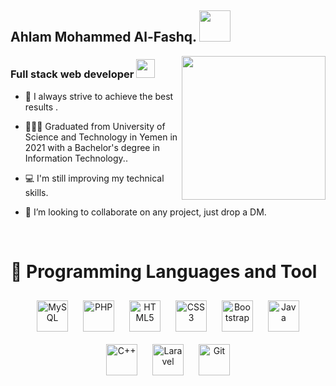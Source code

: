 <h2> Ahlam Mohammed Al-Fashq. <img src="https://media.giphy.com/media/YPQ62IX4xd60xJDaBu/giphy.gif" width="50"></h2> 
   <img align='right' src="https://media.giphy.com/media/IEC2iaGn6ZveE3E8gC/giphy.gif" width="230">
 <h3 align="left"> Full stack web developer <img src="https://media.giphy.com/media/irv7qwknRUyWYqtMJL/giphy.gif" width="30">  </h3>  
    


- 💜 I always strive to achieve the best results .


- 👩🏻‍🎓 Graduated from University of Science and Technology in Yemen in 2021 with a Bachelor's degree in Information Technology..  
  

- 💻 I'm still improving my technical skills.
 

- 🤝 I’m looking to collaborate on any project, just drop a DM.


   
<br/>  



# 💜 Programming Languages and Tool
<div align="center">  
<img style="margin: 10px" src="https://profilinator.rishav.dev/skills-assets/mysql-original-wordmark.svg" alt="MySQL" height="50" />  
<img style="margin: 10px" src="https://profilinator.rishav.dev/skills-assets/php-original.svg" alt="PHP" height="50" />  
<img style="margin: 10px" src="https://profilinator.rishav.dev/skills-assets/html5-original-wordmark.svg" alt="HTML5" height="50" />  
<img style="margin: 10px" src="https://profilinator.rishav.dev/skills-assets/css3-original-wordmark.svg" alt="CSS3" height="50" />
  <img style="margin: 10px" src="https://profilinator.rishav.dev/skills-assets/bootstrap-plain.svg" alt="Bootstrap"  height="50" />  
<img style="margin: 10px" src="https://profilinator.rishav.dev/skills-assets/java-original-wordmark.svg" alt="Java" height="50" />    
<img style="margin: 10px" src="https://profilinator.rishav.dev/skills-assets/cplusplus-original.svg" alt="C++" height="50" /> 
<img style="margin: 10px"  src="https://profilinator.rishav.dev/skills-assets/laravel-plain-wordmark.svg" alt="Laravel"  height="50" />  
  <img style="margin: 10px" src="https://profilinator.rishav.dev/skills-assets/git-scm-icon.svg" alt="Git" height="50" />
</div>
<br />
